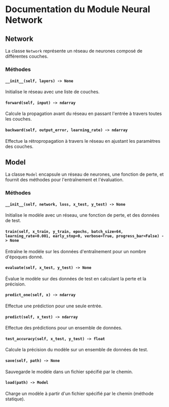 # Documentation du Module Neural Network

## Network

La classe `Network` représente un réseau de neurones composé de différentes couches.

### Méthodes

#### `__init__(self, layers) -> None`

Initialise le réseau avec une liste de couches.

#### `forward(self, input) -> ndarray`

Calcule la propagation avant du réseau en passant l'entrée à travers toutes les couches.

#### `backward(self, output_error, learning_rate) -> ndarray`

Effectue la rétropropagation à travers le réseau en ajustant les paramètres des couches.

## Model

La classe `Model` encapsule un réseau de neurones, une fonction de perte, et fournit des méthodes pour l'entraînement et l'évaluation.

### Méthodes

#### `__init__(self, network, loss, x_test, y_test) -> None`

Initialise le modèle avec un réseau, une fonction de perte, et des données de test.

#### `train(self, x_train, y_train, epochs, batch_size=64, learning_rate=0.001, early_stop=0, verbose=True, progress_bar=False) -> None`

Entraîne le modèle sur les données d'entraînement pour un nombre d'époques donné.

#### `evaluate(self, x_test, y_test) -> None`

Évalue le modèle sur des données de test en calculant la perte et la précision.

#### `predict_one(self, x) -> ndarray`

Effectue une prédiction pour une seule entrée.

#### `predict(self, x_test) -> ndarray`

Effectue des prédictions pour un ensemble de données.

#### `test_accuracy(self, x_test, y_test) -> float`

Calcule la précision du modèle sur un ensemble de données de test.

#### `save(self, path) -> None`

Sauvegarde le modèle dans un fichier spécifié par le chemin.

#### `load(path) -> Model`

Charge un modèle à partir d'un fichier spécifié par le chemin (méthode statique).

